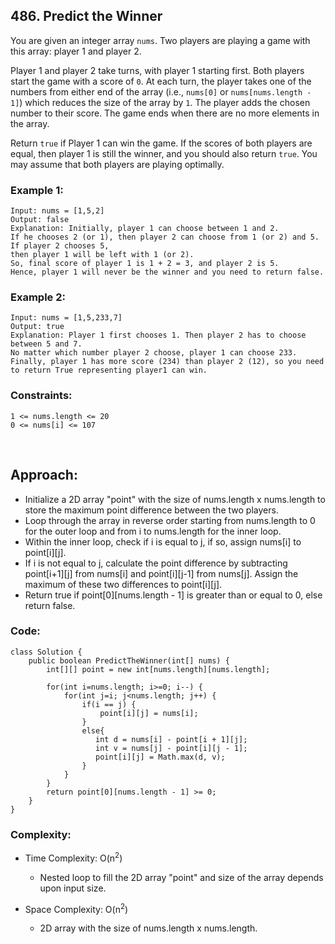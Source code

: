 ## 486. Predict the Winner  

You are given an integer array ```nums```. Two players are playing a game with this array: player 1 and player 2.   

Player 1 and player 2 take turns, with player 1 starting first. Both players start the game with a score of ```0```. At each turn, the player takes one of 
the numbers from either end of the array (i.e., ```nums[0]``` or ```nums[nums.length - 1]```) which reduces the size of the array by ```1```. 
The player adds the chosen number to their score. The game ends when there are no more elements in the array.  

Return ```true``` if Player 1 can win the game. If the scores of both players are equal, then player 1 is still the winner, and you should also return ```true```. 
You may assume that both players are playing optimally.  
 
### Example 1:  
```
Input: nums = [1,5,2]
Output: false
Explanation: Initially, player 1 can choose between 1 and 2. 
If he chooses 2 (or 1), then player 2 can choose from 1 (or 2) and 5. If player 2 chooses 5, 
then player 1 will be left with 1 (or 2). 
So, final score of player 1 is 1 + 2 = 3, and player 2 is 5. 
Hence, player 1 will never be the winner and you need to return false.
```  

### Example 2:  
```
Input: nums = [1,5,233,7]
Output: true
Explanation: Player 1 first chooses 1. Then player 2 has to choose between 5 and 7. 
No matter which number player 2 choose, player 1 can choose 233.
Finally, player 1 has more score (234) than player 2 (12), so you need to return True representing player1 can win.
```    

### Constraints:  
``` 
1 <= nums.length <= 20
0 <= nums[i] <= 107
```   

<br>  

## Approach:   

* Initialize a 2D array "point" with the size of nums.length x nums.length to store the maximum point difference between the two players.
* Loop through the array in reverse order starting from nums.length to 0 for the outer loop and from i to nums.length for the inner loop.
* Within the inner loop, check if i is equal to j, if so, assign nums[i] to point[i][j].
* If i is not equal to j, calculate the point difference by subtracting point[i+1][j] from nums[i] and point[i][j-1] from nums[j]. Assign the maximum of these two differences to point[i][j].
* Return true if point[0][nums.length - 1] is greater than or equal to 0, else return false.   


### Code:  
```
class Solution {
    public boolean PredictTheWinner(int[] nums) {
        int[][] point = new int[nums.length][nums.length];
        
        for(int i=nums.length; i>=0; i--) {
            for(int j=i; j<nums.length; j++) {
                if(i == j) {
                    point[i][j] = nums[i];
                }
                else{
                   int d = nums[i] - point[i + 1][j];
                   int v = nums[j] - point[i][j - 1];
                   point[i][j] = Math.max(d, v);
                }
            }
        }
        return point[0][nums.length - 1] >= 0;
    }
}
```   

### Complexity:   

* Time Complexity: O(n<sup>2</sup>)  
    * Nested loop to fill the 2D array "point" and size of the array depends upon input size.   
    
* Space Complexity: O(n<sup>2</sup>)  
    * 2D array with the size of nums.length x nums.length.   
